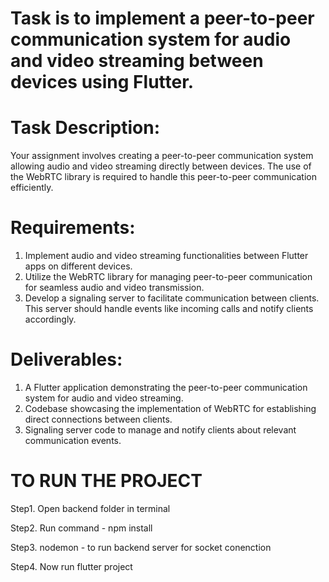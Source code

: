 # Task is to implement a peer-to-peer communication system for audio and video streaming between devices using Flutter.

# Task Description:
Your assignment involves creating a peer-to-peer communication system allowing audio and video streaming directly between devices. The use of the WebRTC library is required to handle this peer-to-peer communication efficiently.

# Requirements:
1.	Implement audio and video streaming functionalities between Flutter apps on different devices.
2.	Utilize the WebRTC library for managing peer-to-peer communication for seamless audio and video transmission.
3.	Develop a signaling server to facilitate communication between clients. This server should handle events like incoming calls and notify clients accordingly.

# Deliverables:
1.	A Flutter application demonstrating the peer-to-peer communication system for audio and video streaming.
2.	Codebase showcasing the implementation of WebRTC for establishing direct connections between clients.
3.	Signaling server code to manage and notify clients about relevant communication events.

# TO RUN THE PROJECT
 Step1. Open backend folder in terminal
 
 Step2. Run command - npm install
 
 Step3. nodemon - to run backend server for socket conenction
 
 Step4. Now run flutter project
